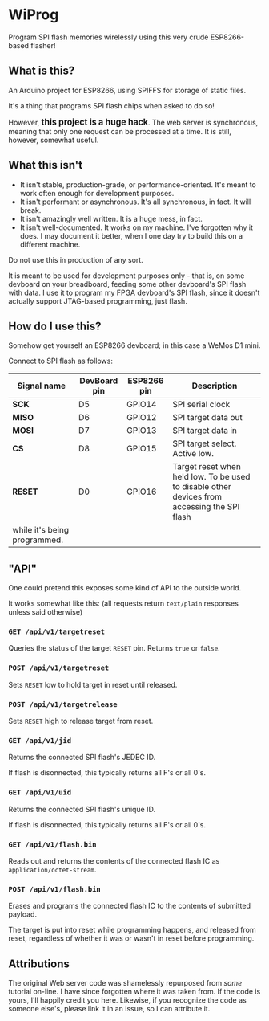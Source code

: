 # WiProg

Program SPI flash memories wirelessly using this very crude ESP8266-based flasher!

## What is this?

An Arduino project for ESP8266, using SPIFFS for storage of static files.

It's a thing that programs SPI flash chips when asked to do so!

However, <big>**this project is a huge hack**</big>. The web server is synchronous, meaning that only one request can be
processed at a
time. It is still, however, somewhat useful.

## What this isn't

- It isn't stable, production-grade, or performance-oriented. It's meant to work often enough for development purposes.
- It isn't performant or asynchronous. It's all synchronous, in fact. It will break.
- It isn't amazingly well written. It is a huge mess, in fact.
- It isn't well-documented. It works on my machine. I've forgotten why it does. I may document it better, when I one day
  try to build this on a different machine.

Do not use this in production of any sort.

It is meant to be used for development purposes only - that is, on some devboard on your breadboard, feeding some other
devboard's SPI flash with data.
I use it to program my FPGA devboard's SPI flash, since it doesn't actually support JTAG-based programming, just flash.

## How do I use this?

Somehow get yourself an ESP8266 devboard; in this case a WeMos D1 mini.

Connect to SPI flash as follows:

| Signal name | DevBoard pin | ESP8266 pin | Description |
| - | - | - | - |
| **SCK**   | D5 | GPIO14 | SPI serial clock |
| **MISO**  | D6 | GPIO12 | SPI target data out |
| **MOSI**  | D7 | GPIO13 | SPI target data in |
| **CS**    | D8 | GPIO15 | SPI target select. Active low. |
| **RESET** | D0 | GPIO16 | Target reset when held low. To be used to disable other devices from accessing the SPI flash
while it's being programmed. |

## "API"

One could pretend this exposes some kind of API to the outside world.

It works somewhat like this: (all requests return `text/plain` responses unless said otherwise)

### `GET /api/v1/targetreset`

Queries the status of the target `RESET` pin. Returns `true` or `false`.

### `POST /api/v1/targetreset`

Sets `RESET` low to hold target in reset until released.

### `POST /api/v1/targetrelease`

Sets `RESET` high to release target from reset.

### `GET /api/v1/jid`

Returns the connected SPI flash's JEDEC ID.

If flash is disonnected, this typically returns all F's or all 0's.

### `GET /api/v1/uid`

Returns the connected SPI flash's unique ID.

If flash is disonnected, this typically returns all F's or all 0's.

### `GET /api/v1/flash.bin`

Reads out and returns the contents of the connected flash IC as `application/octet-stream`.

### `POST /api/v1/flash.bin`

Erases and programs the connected flash IC to the contents of submitted payload.

The target is put into reset while programming happens, and released from reset, regardless of whether it was or wasn't
in reset before programming.

## Attributions

The original Web server code was shamelessly repurposed from _some_ tutorial on-line.
I have since forgotten where it was taken from.
If the code is yours, I'll happily credit you here.
Likewise, if you recognize the code as someone else's, please link it in an issue, so I can attribute it.
